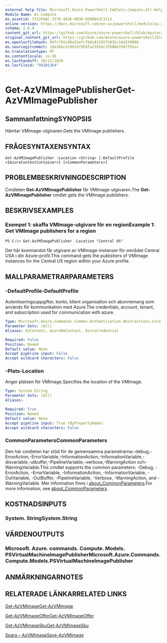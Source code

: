 ```yaml
---
external help file: Microsoft.Azure.PowerShell.Cmdlets.Compute.dll-Help.xml
Module Name: Az.Compute
ms.assetid: 7311F66C-3370-4436-8030-6D98D42C3112
online version: https://docs.microsoft.com/en-us/powershell/module/az.compute/get-azvmimagepublisher
schema: 2.0.0
content_git_url: https://github.com/Azure/azure-powershell/blob/master/src/Compute/Compute/help/Get-AzVMImagePublisher.md
original_content_git_url: https://github.com/Azure/azure-powershell/blob/master/src/Compute/Compute/help/Get-AzVMImagePublisher.md
ms.openlocfilehash: 947c792c68a314fcfbdc81595f2035c1da539966
ms.sourcegitcommit: 1de2b6c3c99197958fa2101bc37680e7507f91ac
ms.translationtype: MT
ms.contentlocale: sv-SE
ms.lasthandoff: 10/13/2020
ms.locfileid: "94101364"
---
```

# <span data-ttu-id="63ccd-101">Get-AzVMImagePublisher</span><span class="sxs-lookup"><span data-stu-id="63ccd-101">Get-AzVMImagePublisher</span></span>

## <span data-ttu-id="63ccd-102">Sammanfattning</span><span class="sxs-lookup"><span data-stu-id="63ccd-102">SYNOPSIS</span></span>
<span data-ttu-id="63ccd-103">Hämtar VMImage-utgivaren.</span><span class="sxs-lookup"><span data-stu-id="63ccd-103">Gets the VMImage publishers.</span></span>

## <span data-ttu-id="63ccd-104">FRÅGESYNTAXEN</span><span class="sxs-lookup"><span data-stu-id="63ccd-104">SYNTAX</span></span>

```
Get-AzVMImagePublisher -Location <String> [-DefaultProfile <IAzureContextContainer>] [<CommonParameters>]
```

## <span data-ttu-id="63ccd-105">PROBLEMBESKRIVNING</span><span class="sxs-lookup"><span data-stu-id="63ccd-105">DESCRIPTION</span></span>
<span data-ttu-id="63ccd-106">Cmdleten **Get-AzVMImagePublisher** får VMImage-utgivaren.</span><span class="sxs-lookup"><span data-stu-id="63ccd-106">The **Get-AzVMImagePublisher** cmdlet gets the VMImage publishers.</span></span>

## <span data-ttu-id="63ccd-107">BESKRIVS</span><span class="sxs-lookup"><span data-stu-id="63ccd-107">EXAMPLES</span></span>

### <span data-ttu-id="63ccd-108">Exempel 1: skaffa VMImage-utgivare för en region</span><span class="sxs-lookup"><span data-stu-id="63ccd-108">Example 1: Get VMImage publishers for a region</span></span>
```
PS C:\> Get-AzVMImagePublisher -Location "Central US"
```

<span data-ttu-id="63ccd-109">Det här kommandot får utgivare av VMImage-instanser för området Central USA i din Azure-profil.</span><span class="sxs-lookup"><span data-stu-id="63ccd-109">This command gets the publishers of VMImage instances for the Central US region within your Azure profile.</span></span>

## <span data-ttu-id="63ccd-110">MALLPARAMETRAR</span><span class="sxs-lookup"><span data-stu-id="63ccd-110">PARAMETERS</span></span>

### <span data-ttu-id="63ccd-111">-DefaultProfile</span><span class="sxs-lookup"><span data-stu-id="63ccd-111">-DefaultProfile</span></span>
<span data-ttu-id="63ccd-112">Autentiseringsuppgifter, konto, klient organisation och abonnemang som används för kommunikation med Azure.</span><span class="sxs-lookup"><span data-stu-id="63ccd-112">The credentials, account, tenant, and subscription used for communication with azure.</span></span>

```yaml
Type: Microsoft.Azure.Commands.Common.Authentication.Abstractions.Core.IAzureContextContainer
Parameter Sets: (All)
Aliases: AzContext, AzureRmContext, AzureCredential

Required: False
Position: Named
Default value: None
Accept pipeline input: False
Accept wildcard characters: False
```

### <span data-ttu-id="63ccd-113">-Plats</span><span class="sxs-lookup"><span data-stu-id="63ccd-113">-Location</span></span>
<span data-ttu-id="63ccd-114">Anger platsen för VMImage.</span><span class="sxs-lookup"><span data-stu-id="63ccd-114">Specifies the location of the VMImage.</span></span>

```yaml
Type: System.String
Parameter Sets: (All)
Aliases:

Required: True
Position: Named
Default value: None
Accept pipeline input: True (ByPropertyName)
Accept wildcard characters: False
```

### <span data-ttu-id="63ccd-115">CommonParameters</span><span class="sxs-lookup"><span data-stu-id="63ccd-115">CommonParameters</span></span>
<span data-ttu-id="63ccd-116">Den här cmdleten har stöd för de gemensamma parametrarna:-debug,-ErrorAction,-ErrorVariable,-InformationAction,-InformationVariable,-disvariable,-utbuffer,-PipelineVariable,-verbose,-WarningAction och-WarningVariable.</span><span class="sxs-lookup"><span data-stu-id="63ccd-116">This cmdlet supports the common parameters: -Debug, -ErrorAction, -ErrorVariable, -InformationAction, -InformationVariable, -OutVariable, -OutBuffer, -PipelineVariable, -Verbose, -WarningAction, and -WarningVariable.</span></span> <span data-ttu-id="63ccd-117">Mer information finns i [about_CommonParameters](http://go.microsoft.com/fwlink/?LinkID=113216).</span><span class="sxs-lookup"><span data-stu-id="63ccd-117">For more information, see [about_CommonParameters](http://go.microsoft.com/fwlink/?LinkID=113216).</span></span>

## <span data-ttu-id="63ccd-118">KOSTNADS</span><span class="sxs-lookup"><span data-stu-id="63ccd-118">INPUTS</span></span>

### <span data-ttu-id="63ccd-119">System. String</span><span class="sxs-lookup"><span data-stu-id="63ccd-119">System.String</span></span>

## <span data-ttu-id="63ccd-120">VÄRDEN</span><span class="sxs-lookup"><span data-stu-id="63ccd-120">OUTPUTS</span></span>

### <span data-ttu-id="63ccd-121">Microsoft. Azure. commands. Compute. Models. PSVirtualMachineImagePublisher</span><span class="sxs-lookup"><span data-stu-id="63ccd-121">Microsoft.Azure.Commands.Compute.Models.PSVirtualMachineImagePublisher</span></span>

## <span data-ttu-id="63ccd-122">ANMÄRKNINGAR</span><span class="sxs-lookup"><span data-stu-id="63ccd-122">NOTES</span></span>

## <span data-ttu-id="63ccd-123">RELATERADE LÄNKAR</span><span class="sxs-lookup"><span data-stu-id="63ccd-123">RELATED LINKS</span></span>

[<span data-ttu-id="63ccd-124">Get-AzVMImage</span><span class="sxs-lookup"><span data-stu-id="63ccd-124">Get-AzVMImage</span></span>](./Get-AzVMImage.md)

[<span data-ttu-id="63ccd-125">Get-AzVMImageOffer</span><span class="sxs-lookup"><span data-stu-id="63ccd-125">Get-AzVMImageOffer</span></span>](./Get-AzVMImageOffer.md)

[<span data-ttu-id="63ccd-126">Get-AzVMImageSku</span><span class="sxs-lookup"><span data-stu-id="63ccd-126">Get-AzVMImageSku</span></span>](./Get-AzVMImageSku.md)

[<span data-ttu-id="63ccd-127">Spara – AzVMImage</span><span class="sxs-lookup"><span data-stu-id="63ccd-127">Save-AzVMImage</span></span>](./Save-AzVMImage.md)


